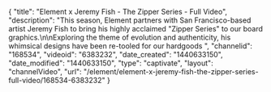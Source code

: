 {
    "title": "Element x Jeremy Fish - The Zipper Series - Full Video",
    "description": "This season, Element partners with San Francisco-based artist Jeremy Fish to bring his highly acclaimed \"Zipper Series\" to our board graphics.\n\nExploring the theme of evolution and authenticity, his whimsical designs have been re-tooled for our hardgoods ",
    "channelid": "168534",
    "videoid": "6383232",
    "date_created": "1440633150",
    "date_modified": "1440633150",
    "type": "captivate",
    "layout": "channelVideo",
    "url": "\/element\/element-x-jeremy-fish-the-zipper-series-full-video\/168534-6383232"
}